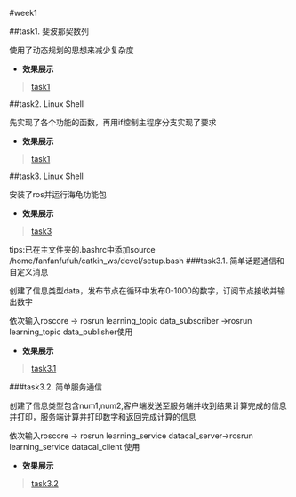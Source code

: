 #week1

##task1. 斐波那契数列

使用了动态规划的思想来减少复杂度

- **效果展示**
>[task1](./task1.png)


##task2. Linux Shell

先实现了各个功能的函数，再用if控制主程序分支实现了要求

- **效果展示**
>[task1](./task1.png)



##task3. Linux Shell

安装了ros并运行海龟功能包

- **效果展示**
>[task3](./ros.png)

tips:已在主文件夹的.bashrc中添加source /home/fanfanfufuh/catkin_ws/devel/setup.bash
###task3.1. 简单话题通信和自定义消息

创建了信息类型data，发布节点在循环中发布0-1000的数字，订阅节点接收并输出数字

依次输入roscore -> rosrun learning_topic data_subscriber ->rosrun learning_topic data_publisher使用

- **效果展示**
>[task3.1](./task3.1.png)


###task3.2. 简单服务通信

创建了信息类型包含num1,num2,客户端发送至服务端并收到结果计算完成的信息并打印，服务端计算并打印数字和返回完成计算的信息

依次输入roscore -> rosrun learning_service datacal_server->rosrun learning_service datacal_client 使用


- **效果展示**
>[task3.2](./task3.2.png)




